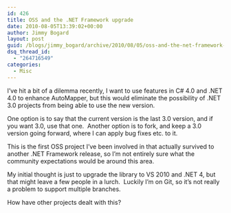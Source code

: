 ```yaml
---
id: 426
title: OSS and the .NET Framework upgrade
date: 2010-08-05T13:39:02+00:00
author: Jimmy Bogard
layout: post
guid: /blogs/jimmy_bogard/archive/2010/08/05/oss-and-the-net-framework-upgrade.aspx
dsq_thread_id:
  - "264716549"
categories:
  - Misc
---
```

I’ve hit a bit of a dilemma recently, I want to use features in C# 4.0 and .NET 4.0 to enhance AutoMapper, but this would eliminate the possibility of .NET 3.0 projects from being able to use the new version.

One option is to say that the current version is the last 3.0 version, and if you want 3.0, use that one.&#160; Another option is to fork, and keep a 3.0 version going forward, where I can apply bug fixes etc. to it.

This is the first OSS project I’ve been involved in that actually survived to another .NET Framework release, so I’m not entirely sure what the community expectations would be around this area.

My initial thought is just to upgrade the library to VS 2010 and .NET 4, but that might leave a few people in a lurch.&#160; Luckily I’m on Git, so it’s not really a problem to support multiple branches.

How have other projects dealt with this?